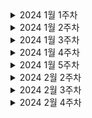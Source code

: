 <details>
    <summary>2024 1월 1주차</summary>

- 백준 알고리즘 19941
- TIL 설정 및 마크다운 기본 문법 정리

</details>

<details>
    <summary>2024 1월 2주차</summary>

- 백준 알고리즘 16234, 2531, 2206, 14719
- 사이드 프로젝트 기술 스택 회의
- 사이드 프로젝트 멀티 모듈, 테스트 코드 셋팅

</details>

<details>
    <summary>2024 1월 3주차</summary>

- 백준 알고리즘 2304
- 사이드 프로젝트 SpringRestDocs 셋팅
- 사이드 프로젝트 ERD, 요구사항 정의서 회의
- 사이드 프로젝트 Spring REST Docs + SwaggerUI 적용 

</details>

<details>
    <summary>2024 1월 4주차</summary>

- 백준 알고리즘 2668
- REST Docs 사용법 및 예제 작성
- 사이드 프로젝트 게시판 CRUD + 댓글 CRUD + 테스트 코드 작성 (50퍼 진행완료)

</details>

<details>
    <summary>2024 1월 5주차</summary>

- 프로그래머스 숨박꼭질, 피로도
- 사이드 프로젝트 공통 기능 개발(QueryDsl설정, RestDocs 테스트 코드, Converter, 페이징 처리)

</details>

<details>
    <summary>2024 2월 2주차</summary>

- 사이드 프로젝트 리펙토링 및 코드 개선 방향 점검

</details>

<details>
    <summary>2024 2월 3주차</summary>

- 백준코드 1903 
- 사이드 프로젝트 사전 팀플 종료
- 프로젝트 이슈 관련 정리

</details>

<details>
    <summary>2024 2월 4주차</summary>

- 사이드 프로젝트 10일 만에 쇼핑몰 백엔드 만들기
- JPA 재학습

</details>
